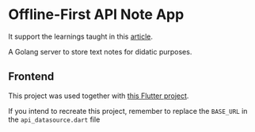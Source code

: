# Offline-First API Note App

It support the learnings taught in this [article](https://medium.com/@felipeemidio).

A Golang server to store text notes for didatic purposes.


## Frontend

This project was used together with [this Flutter project]().

If you intend to recreate this project, remember to replace the `BASE_URL` in the `api_datasource.dart` file